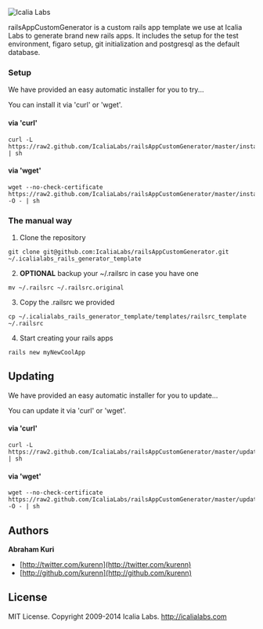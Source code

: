 ![Icalia Labs](https://raw.githubusercontent.com/IcaliaLabs/kaishi/master/logo.png)

railsAppCustomGenerator is a custom rails app template we use at Icalia Labs to generate brand new rails apps. It includes the setup for the test environment, figaro setup, git initialization and postgresql as the default database.

### Setup

We have provided an easy automatic installer for you to try...

You can install it via 'curl' or 'wget'.

#### via 'curl'

```console
curl -L https://raw2.github.com/IcaliaLabs/railsAppCustomGenerator/master/install.sh | sh
```

#### via 'wget'

```console
wget --no-check-certificate https://raw2.github.com/IcaliaLabs/railsAppCustomGenerator/master/install.sh -O - | sh
```

### The manual way

1. Clone the repository

```console
git clone git@github.com:IcaliaLabs/railsAppCustomGenerator.git ~/.icalialabs_rails_generator_template
```

2. <b>OPTIONAL</b> backup your ~/.railsrc in case you have one

```console
mv ~/.railsrc ~/.railsrc.original
```

3. Copy the .railsrc we provided

```console
cp ~/.icalialabs_rails_generator_template/templates/railsrc_template ~/.railsrc
```

4. Start creating your rails apps

```console
rails new myNewCoolApp
```

## Updating

We have provided an easy automatic installer for you to update...

You can update it via 'curl' or 'wget'.

#### via 'curl'

```console
curl -L https://raw2.github.com/IcaliaLabs/railsAppCustomGenerator/master/update.sh | sh
```

#### via 'wget'

```console
wget --no-check-certificate https://raw2.github.com/IcaliaLabs/railsAppCustomGenerator/master/update.sh -O - | sh
```


## Authors

**Abraham Kuri**

+ [http://twitter.com/kurenn](http://twitter.com/kurenn)
+ [http://github.com/kurenn](http://github.com/kurenn)

## License

MIT License. Copyright 2009-2014 Icalia Labs. http://icalialabs.com